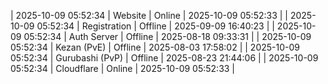 | 2025-10-09 05:52:34 | Website | Online | 2025-10-09 05:52:33 |
| 2025-10-09 05:52:34 | Registration | Offline | 2025-09-09 16:40:23 |
| 2025-10-09 05:52:34 | Auth Server | Offline | 2025-08-18 09:33:31 |
| 2025-10-09 05:52:34 | Kezan (PvE) | Offline | 2025-08-03 17:58:02 |
| 2025-10-09 05:52:34 | Gurubashi (PvP) | Offline | 2025-08-23 21:44:06 |
| 2025-10-09 05:52:34 | Cloudflare | Online | 2025-10-09 05:52:33 |
